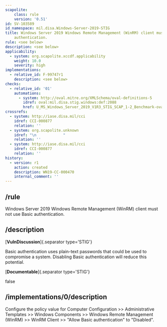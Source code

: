 ```yaml
---
scapolite:
    class: rule
    version: '0.51'
id: SV-103589
id_namespace: mil.disa.Windows-Server-2019-STIG
title: Windows Server 2019 Windows Remote Management (WinRM) client must not use Basic
    authentication.
rule: <see below>
description: <see below>
applicability:
  - system: org.scapolite.xccdf.applicability
    weight: 10.0
    severity: high
implementations:
  - relative_id: F-99747r1
    description: <see below>
checks:
  - relative_id: '01'
    automations:
      - system: http://oval.mitre.org/XMLSchema/oval-definitions-5
        idref: oval:mil.disa.stig.windows:def:2088
        href: U_MS_Windows_Server_2019_V1R3_STIG_SCAP_1-2_Benchmark-oval.xml
crossrefs:
  - system: http://iase.disa.mil/cci
    idref: CCI-000877
    relation: ''
  - system: org.scapolite.unknown
    idref: "\n            "
    relation: ''
  - system: http://iase.disa.mil/cci
    idref: CCI-000877
    relation: ''
history:
  - version: r1
    action: created
    description: WN19-CC-000470
    internal_comment: ''
---
```



## /rule

Windows Server 2019 Windows Remote Management (WinRM) client must not use Basic authentication.

## /description

[**VulnDiscussion**]{.separator type='STIG'}

Basic authentication uses plain-text passwords that could be used to compromise a system. Disabling Basic authentication will reduce this potential.

[**Documentable**]{.separator type='STIG'}

false

## /implementations/0/description

Configure the policy value for Computer Configuration >> Administrative Templates >> Windows Components >> Windows Remote Management (WinRM) >> WinRM Client >> "Allow Basic authentication" to "Disabled".
